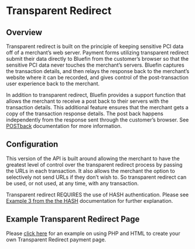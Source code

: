 # Transparent Redirect

## Overview

Transparent redirect is built on the principle of keeping sensitive PCI data off of a merchant’s web
server. Payment forms utilizing transparent redirect submit their data directly to Bluefin from the
customer’s browser so that the sensitive PCI data never touches the merchant’s servers. Bluefin
captures the transaction details, and then relays the response back to the merchant’s website where it
can be recorded, and gives control of the post-transaction user experience back to the merchant.

In addition to transparent redirect, Bluefin provides a support function that allows the merchant to
receive a post back to their servers with the transaction details. This additional feature ensures that the
merchant gets a copy of the transaction response details. The post back happens independently from
the response sent through the customer’s browser. See [POSTback]() documentation for more information.

## Configuration

This version of the API is built around allowing the merchant to have the greatest level of control over
the transparent redirect process by passing the URLs in each transaction. It also allows the merchant the
option to selectively not send URLs if they don’t wish to. So transparent redirect can be used, or not
used, at any time, with any transaction.

Transparent redirect REQUIRES the use of HASH authentication. Please see [Example 3 from the the HASH](/HASH-Authentication) documentation for further explanation. 

## Example Transparent Redirect Page

Please [click here](Example-1/README.md) for an example on using PHP and HTML to create your own Transparent Redirect payment page. 
